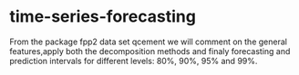 # time-series-forecasting
From the package fpp2 data set qcement we will comment on the general features,apply both the decomposition methods and finaly forecasting and prediction intervals for different levels: 80%, 90%, 95% and 99%.
